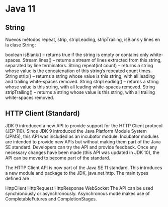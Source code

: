 # Java 11

## String

Nuevos métodos  repeat, strip, stripLeading, stripTrailing, isBlank y lines en la clase String:

boolean isBlank() – returns true if the string is empty or contains only white-spaces.
Stream <String> lines() – returns a stream of lines extracted from this string, separated by line terminators.
String repeat​(int count) – returns a string whose value is the concatenation of this string’s repeated count times.
String strip() – returns a string whose value is this string, with all leading and trailing white-spaces removed.
String stripLeading() – returns a string whose value is this string, with all leading white-spaces removed.
String stripTrailing() – returns a string whose value is this string, with all trailing white-spaces removed.

## HTTP Client (Standard)
JDK 9 introduced a new API to provide support for the HTTP Client protocol (JEP 110). Since JDK 9 introduced the Java Platform Module System (JPMS), this API was included as an incubator module. Incubator modules are intended to provide new APIs but without making them part of the Java SE standard. Developers can try the API and provide feedback. Once any necessary changes have been made (this API was updated in JDK 10), the API can be moved to become part of the standard.

The HTTP Client API is now part of the Java SE 11 standard. This introduces a new module and package to the JDK, java.net.http. The main types defined are

HttpClient
HttpRequest
HttpResponse
WebSocket
The API can be used synchronously or asynchronously. Asynchronous mode makes use of CompletableFutures and CompletionStages.
